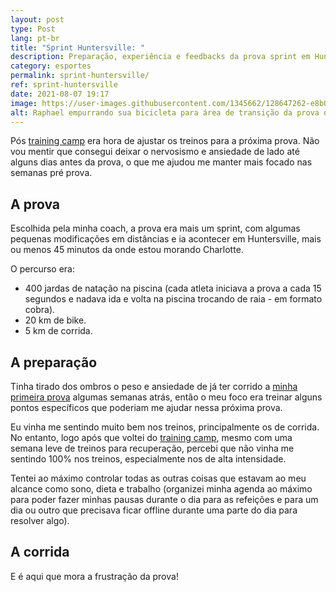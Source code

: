 ```yaml
---
layout: post
type: Post
lang: pt-br
title: "Sprint Huntersville: "
description: Preparação, experiência e feedbacks da prova sprint em Huntersville
category: esportes
permalink: sprint-huntersville/
ref: sprint-huntersville
date: 2021-08-07 19:17
image: https://user-images.githubusercontent.com/1345662/128647262-e8b0cbd4-4922-4e7e-9d15-e3cbe19fff41.jpg
alt: Raphael empurrando sua bicicleta para área de transição da prova de triathlon.
---
```

Pós [training camp](https://raphaelfabeni.com/meu-primeiro-training-camp/) era hora de ajustar os treinos para a próxima prova. Não vou mentir que consegui deixar o nervosismo e ansiedade de lado até alguns dias antes da prova, o que me ajudou me manter mais focado nas semanas pré prova.

## A prova

Escolhida pela minha coach, a prova era mais um sprint, com algumas pequenas modificações em distâncias e ia acontecer em Huntersville, mais ou menos 45 minutos da onde estou morando Charlotte.

O percurso era:

* 400 jardas de natação na piscina (cada atleta iniciava a prova a cada 15 segundos e nadava ida e volta na piscina trocando de raia - em formato cobra).
* 20 km de bike.
* 5 km de corrida.

## A preparação

Tinha tirado dos ombros o peso e ansiedade de já ter corrido a [minha primeira prova](https://raphaelfabeni.com/meu-primeiro-triathlon/) algumas semanas atrás, então o meu foco era treinar alguns pontos específicos que poderiam me ajudar nessa próxima prova.

Eu vinha me sentindo muito bem nos treinos, principalmente os de corrida. No entanto, logo após que voltei do [training camp](https://raphaelfabeni.com/meu-primeiro-training-camp/), mesmo com uma semana leve de treinos para recuperação, percebi que não vinha me sentindo 100% nos treinos, especialmente nos de alta intensidade. 

Tentei ao máximo controlar todas as outras coisas que estavam ao meu alcance como sono, dieta e trabalho (organizei minha agenda ao máximo para poder fazer minhas pausas durante o dia para as refeições e para um dia ou outro que precisava ficar offline durante uma parte do dia para resolver algo).



## A corrida

E é aqui que mora a frustração da prova!